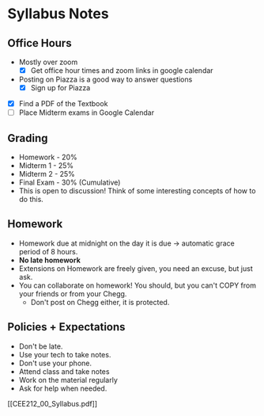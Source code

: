 # Syllabus Notes

## Office Hours
- Mostly over zoom
	- [x] Get office hour times and zoom links in google calendar
- Posting on Piazza is a good way to answer questions
	- [x] Sign up for Piazza
- [x] Find a PDF of the Textbook
- [ ] Place Midterm exams in Google Calendar

## Grading
- Homework - 20%
- Midterm 1 - 25%
- Midterm 2 - 25%
- Final Exam - 30% (Cumulative)
- This is open to discussion! Think of some interesting concepts of how to do this. 

## Homework
- Homework due at midnight on the day it is due -> automatic grace period of 8 hours. 
- **No late homework**
- Extensions on Homework are freely given, you need an excuse, but just ask. 
- You can collaborate on homework! You should, but you can't COPY from your friends or from your Chegg. 
	- Don't post on Chegg either, it is protected. 

## Policies + Expectations
- Don't be late.
- Use your tech to take notes.
- Don't use your phone.
- Attend class and take notes
- Work on the material regularly
- Ask for help when needed. 


[[CEE212_00_Syllabus.pdf]]